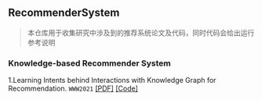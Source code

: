 ## RecommenderSystem

> 本仓库用于收集研究中涉及到的推荐系统论文及代码，同时代码会给出运行参考说明


### Knowledge-based Recommender System

  1.Learning Intents behind Interactions with Knowledge Graph for Recommendation. `WWW2021` [[PDF]](https://arxiv.org/abs/2102.07057) [[Code]](https://github.com/huangtinglin/Knowledge_Graph_based_Intent_Network?utm_source=catalyzex.com)
 
